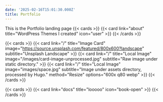 ```yaml
---
date: '2025-02-16T15:01:30.000Z'
title: Portfolio
---
```


This is the Portfolio landing page
{{< cards >}}
{{< card link="about" title="WordPress Themes I created" icon="user" >}}
{{< /cards >}}

{{< cards >}}
  {{< card link="/" title="Image Card" image="https://source.unsplash.com/featured/800x600?landscape" subtitle="Unsplash Landscape" >}}
  {{< card link="/" title="Local Image" image="/images/card-image-unprocessed.jpg" subtitle="Raw image under static directory." >}}
  {{< card link="/" title="Local Image" image="images/space.jpg" subtitle="Image under assets directory, processed by Hugo." method="Resize" options="600x q80 webp" >}}
{{< /cards >}}

<!-- FM:Snippet:Start data:{"id":"TitleCard","fields":[]} -->
{{< cards >}}
  {{< card link="docs" title="looooo" icon="book-open" >}}
{{< /cards >}}
<!-- FM:Snippet:End -->